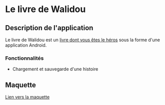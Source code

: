 # Le livre de Walidou 

## Description de l'application

Le livre de Walidou est un [livre dont vous êtes le héros](https://fr.wikipedia.org/wiki/Un_livre_dont_vous_%C3%AAtes_le_h%C3%A9ros) sous la forme d'une application Android.

### Fonctionnalités
- Chargement et sauvegarde d'une histoire

## Maquette
 [Lien vers la maquette](https://www.figma.com/file/1NebmQL2UvMmTIscu0DbeE/Projet-Android?node-id=0%3A1)
